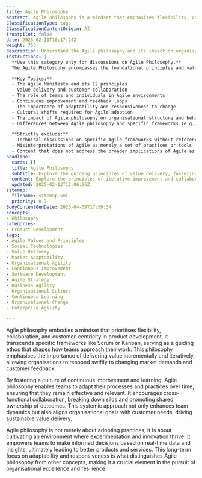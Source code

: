 ```yaml
---
title: Agile Philosophy
abstract: Agile philosophy is a mindset that emphasises flexibility, collaboration, and a focus on customer needs in the realm of product development. Originating from the desire to improve traditional project management approaches, it serves as a foundational ethos that guides teams beyond specific methodologies like Scrum or Kanban. This philosophy is vital as it promotes incremental and iterative value delivery, enabling organisations to swiftly adapt to evolving market conditions and customer feedback. By fostering a culture of continuous improvement and learning, Agile philosophy allows teams to refine their processes over time, ensuring ongoing effectiveness and relevance. It encourages cross-functional collaboration, dismantling silos and fostering shared ownership of outcomes, which enhances team dynamics and aligns organisational objectives with customer expectations. Furthermore, Agile philosophy nurtures an environment conducive to experimentation and innovation, empowering teams to make data-driven decisions that lead to superior products and services. Its emphasis on adaptability and responsiveness distinguishes Agile philosophy from other frameworks, making it an essential component in achieving organisational excellence and resilience.
ClassificationType: tags
ClassificationContentOrigin: AI
trustpilot: false
date: 2025-02-11T10:17:24Z
weight: 755
description: Understand the Agile philosophy and its impact on organisations. Go beyond frameworks to explore Agile as a guiding ethos for value delivery.
Instructions: |-
  **Use this category only for discussions on Agile Philosophy.**  
  The Agile Philosophy encompasses the foundational principles and values that guide Agile practices and frameworks, focusing on delivering value through collaboration, flexibility, and continuous improvement. It transcends specific methodologies, advocating for a mindset that prioritises customer satisfaction and adaptive planning.

  **Key Topics:**
  - The Agile Manifesto and its 12 principles
  - Value delivery and customer collaboration
  - The role of teams and individuals in Agile environments
  - Continuous improvement and feedback loops
  - The importance of adaptability and responsiveness to change
  - Cultural shifts required for Agile adoption
  - The impact of Agile philosophy on organisational structure and behaviour
  - Differences between Agile philosophy and specific frameworks (e.g., Scrum, Kanban)

  **Strictly exclude:**
  - Technical discussions on specific Agile frameworks without reference to the underlying philosophy
  - Misinterpretations of Agile as merely a set of practices or tools
  - Content that does not address the broader implications of Agile as a mindset or ethos
headline:
  cards: []
  title: Agile Philosophy
  subtitle: Explore the guiding principles of value delivery, fostering adaptability and collaboration within teams and organisations for sustainable success.
  content: Explore the principles of iterative improvement and collaborative teamwork, emphasising the importance of customer value and responsiveness to change. Posts should delve into practices that enhance transparency, foster continuous learning, and address complexity in organisational processes, drawing insights from various frameworks and methodologies.
  updated: 2025-02-13T12:06:26Z
sitemap:
  filename: sitemap.xml
  priority: 0.7
BodyContentGenDate: 2025-04-09T17:39:34
concepts:
- Philosophy
categories:
- Product Development
tags:
- Agile Values and Principles
- Social Technologies
- Value Delivery
- Market Adaptability
- Organisational Agility
- Continuous Improvement
- Software Development
- Agile Strategy
- Business Agility
- Organisational Culture
- Continuous Learning
- Organisational Change
- Enterprise Agility

---
```

Agile philosophy embodies a mindset that prioritises flexibility, collaboration, and customer-centricity in product development. It transcends specific frameworks like Scrum or Kanban, serving as a guiding ethos that shapes how teams approach their work. This philosophy emphasises the importance of delivering value incrementally and iteratively, allowing organisations to respond swiftly to changing market demands and customer feedback. 

By fostering a culture of continuous improvement and learning, Agile philosophy enables teams to adapt their processes and practices over time, ensuring that they remain effective and relevant. It encourages cross-functional collaboration, breaking down silos and promoting shared ownership of outcomes. This systemic approach not only enhances team dynamics but also aligns organisational goals with customer needs, driving sustainable value delivery.

Agile philosophy is not merely about adopting practices; it is about cultivating an environment where experimentation and innovation thrive. It empowers teams to make informed decisions based on real-time data and insights, ultimately leading to better products and services. This long-term focus on adaptability and responsiveness is what distinguishes Agile philosophy from other concepts, making it a crucial element in the pursuit of organisational excellence and resilience.
